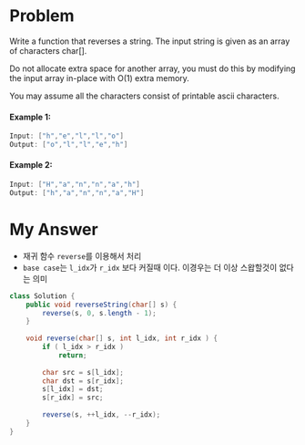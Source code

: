 # Problem

Write a function that reverses a string. The input string is given as an array of characters char[].

Do not allocate extra space for another array, you must do this by modifying the input array in-place with O(1) extra memory.

You may assume all the characters consist of printable ascii characters.

#### Example 1:

```swift
Input: ["h","e","l","l","o"]
Output: ["o","l","l","e","h"]
```

#### Example 2:

```swift
Input: ["H","a","n","n","a","h"]
Output: ["h","a","n","n","a","H"]
```

# My Answer

* 재귀 함수 `reverse`를 이용해서 처리
* `base case`는 `l_idx`가 `r_idx` 보다 커질때 이다. 이경우는 더 이상 스왑할것이 없다는 의미
  
```java
class Solution {
    public void reverseString(char[] s) {
        reverse(s, 0, s.length - 1);
    }
    
    void reverse(char[] s, int l_idx, int r_idx ) {
        if ( l_idx > r_idx )
            return;
        
        char src = s[l_idx];
        char dst = s[r_idx];
        s[l_idx] = dst;
        s[r_idx] = src;   
        
        reverse(s, ++l_idx, --r_idx);
    }
}
```


